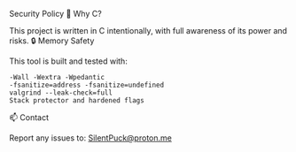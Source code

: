 Security Policy
🧠 Why C?

This project is written in C intentionally, with full awareness of its power and risks.
🔒 Memory Safety

This tool is built and tested with:

    -Wall -Wextra -Wpedantic
    -fsanitize=address -fsanitize=undefined
    valgrind --leak-check=full
    Stack protector and hardened flags

📫 Contact

Report any issues to: SilentPuck@proton.me
